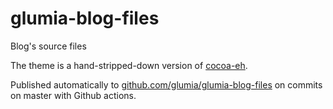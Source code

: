 # glumia-blog-files
Blog's source files

The theme is a hand-stripped-down version of
[cocoa-eh](https://github.com/mtn/cocoa-eh-hugo-theme).

Published automatically to [github.com/glumia/glumia-blog-files](
https://github.com/glumia/glumia-blog-files) on commits on master with Github actions.
